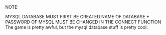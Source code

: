 NOTE:

MYSQL DATABASE MUST FIRST BE CREATED
NAME OF DATABASE + PASSWORD OF MYSQL MUST BE CHANGED IN THE CONNECT FUNCTION
The game is pretty awful, but the mysql database stuff is pretty cool.
